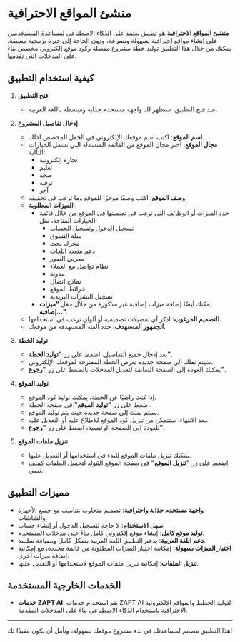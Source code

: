 # منشئ المواقع الاحترافية

**منشئ المواقع الاحترافية** هو تطبيق يعتمد على الذكاء الاصطناعي لمساعدة المستخدمين على إنشاء مواقع احترافية بسهولة وبسرعة، ودون الحاجة إلى خبرة برمجية مسبقة. يمكنك من خلال هذا التطبيق توليد خطة مشروع مفصلة وكود موقع إلكتروني مخصص بناءً على المدخلات التي تقدمها.

## كيفية استخدام التطبيق

1. **فتح التطبيق**

   - عند فتح التطبيق، ستظهر لك واجهة مستخدم جذابة ومبسطة باللغة العربية.

2. **إدخال تفاصيل المشروع**

   - **اسم الموقع**: اكتب اسم موقعك الإلكتروني في الحقل المخصص لذلك.
   - **مجال الموقع**: اختر مجال الموقع من القائمة المنسدلة التي تشمل الخيارات التالية:
     - تجارة إلكترونية
     - تعليم
     - صحة
     - ترفيه
     - آخر
   - **وصف الموقع**: اكتب وصفًا موجزًا للموقع وما ترغب في تحقيقه.
   - **الميزات المطلوبة**:
     - حدد الميزات أو الوظائف التي ترغب في تضمينها في الموقع من خلال قائمة الخيارات المتاحة، مثل:
       - تسجيل الدخول وتسجيل الحساب
       - سلة التسوق
       - محرك بحث
       - دعم متعدد اللغات
       - معرض الصور
       - نظام تواصل مع العملاء
       - مدونة
       - نماذج اتصال
       - خرائط الموقع
       - تسجيل النشرات البريدية
     - يمكنك أيضًا إضافة ميزات إضافية غير مذكورة من خلال حقل **"ميزات إضافية..."**.
   - **التصميم المرغوب**: اذكر أي تفضيلات تصميمية أو ألوان ترغب في استخدامها.
   - **الجمهور المستهدف**: حدد الفئة المستهدفة من موقعك.

3. **توليد الخطة**

   - بعد إدخال جميع التفاصيل، اضغط على زر **"توليد الخطة"**.
   - سيتم نقلك إلى صفحة جديدة تعرض الخطة المقترحة لموقعك الإلكتروني.
   - يمكنك العودة إلى الصفحة السابقة لتعديل المدخلات بالضغط على زر **"رجوع"**.

4. **توليد الموقع**

   - إذا كنت راضيًا عن الخطة، يمكنك توليد كود الموقع.
   - اضغط على زر **"توليد الموقع"** في صفحة الخطة.
   - سيتم نقلك إلى صفحة جديدة حيث يتم توليد الموقع.
   - بعد الانتهاء، ستتمكن من تنزيل كود الموقع للاطلاع عليه أو التعديل عليه.
   - للعودة إلى الصفحة الرئيسية، اضغط على زر **"رجوع"**.

5. **تنزيل ملفات الموقع**

   - يمكنك تنزيل ملفات الموقع للبدء في استخدامها أو التعديل عليها.
   - اضغط على زر **"تنزيل الموقع"** في صفحة الموقع المُولد لتحميل الملفات كملف نصي.

## مميزات التطبيق

- **واجهة مستخدم جذابة واحترافية**: تصميم متجاوب يتناسب مع جميع الأجهزة والشاشات.
- **سهل الاستخدام**: لا حاجة لتسجيل الدخول أو إنشاء حساب.
- **توليد موقع كامل**: إنشاء موقع إلكتروني كامل بناءً على مدخلات المستخدم.
- **دعم اللغة العربية**: يدعم التطبيق اللغة العربية بشكل كامل وبصياغة سليمة.
- **اختيار الميزات بسهولة**: إمكانية اختيار الميزات المطلوبة من قائمة محددة، مع إمكانية إضافة ميزات أخرى.
- **تنزيل الملفات**: إمكانية تنزيل ملفات الموقع لاستخدامها أو التعديل عليها.

## الخدمات الخارجية المستخدمة

- **خدمات ZAPT AI**: يتم استخدام خدمات ZAPT AI لتوليد الخطط والمواقع الإلكترونية الاحترافية باستخدام الذكاء الاصطناعي بناءً على المدخلات المقدمة.

---

هذا التطبيق مصمم لمساعدتك في بدء مشروع موقعك بسهولة، ونأمل أن يكون مفيدًا لك!